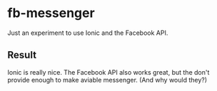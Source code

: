 # fb-messenger

Just an experiment to use Ionic and the Facebook API.

## Result

Ionic is really nice. The Facebook API also works great, but the don't provide enough to make aviable messenger. (And why would they?)
